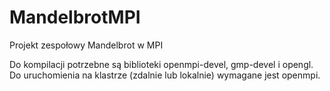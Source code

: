 # MandelbrotMPI
Projekt zespołowy Mandelbrot w MPI

Do kompilacji potrzebne są biblioteki openmpi-devel, gmp-devel i opengl. 
Do uruchomienia na klastrze (zdalnie lub lokalnie) wymagane jest openmpi.

